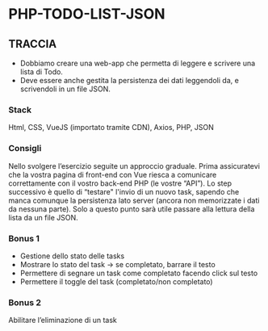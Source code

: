 # PHP-TODO-LIST-JSON

## TRACCIA

- Dobbiamo creare una web-app che permetta di leggere e scrivere una lista di Todo.
- Deve essere anche gestita la persistenza dei dati leggendoli da, e scrivendoli in un file JSON.

### Stack

Html, CSS, VueJS (importato tramite CDN), Axios, PHP, JSON

### Consigli

Nello svolgere l’esercizio seguite un approccio graduale.
Prima assicuratevi che la vostra pagina di front-end con Vue riesca a comunicare correttamente con il vostro back-end PHP (le vostre “API”).
Lo step successivo è quello di “testare" l'invio di un nuovo task, sapendo che manca comunque la persistenza lato server (ancora non memorizzate i dati da nessuna parte).
Solo a questo punto sarà utile passare alla lettura della lista da un file JSON.

### Bonus 1

- Gestione dello stato delle tasks
- Mostrare lo stato del task → se completato, barrare il testo
- Permettere di segnare un task come completato facendo click sul testo
- Permettere il toggle del task (completato/non completato)

### Bonus 2

Abilitare l’eliminazione di un task
